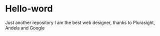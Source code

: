 # Hello-word
Just another repository
I am the best web designer, thanks to Plurasight, Andela and Google
